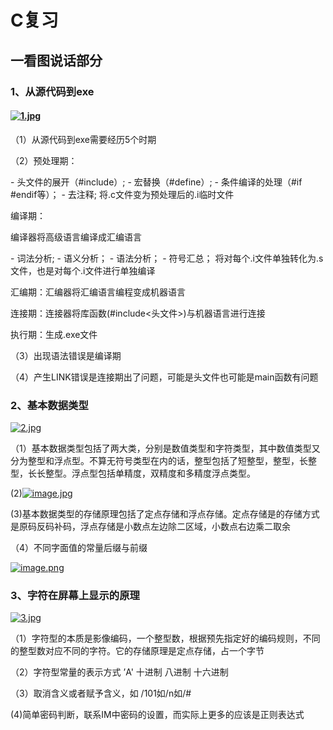 # C复习

## 一看图说话部分

### 1、从源代码到exe



#### [![1.jpg](https://i.postimg.cc/Qtk8BTp5/1.jpg)](https://postimg.cc/1nXh2475)

（1）从源代码到exe需要经历5个时期

（2）预处理期：

\- 头文件的展开（#include）;
\- 宏替换（#define）;
\- 条件编译的处理（#if #endif等）；
\- 去注释;
将.c文件变为预处理后的.i临时文件

编译期：

编译器将高级语言编译成汇编语言

\- 词法分析;
\- 语义分析；
\- 语法分析；
\- 符号汇总；
将对每个.i文件单独转化为.s文件，也是对每个.i文件进行单独编译

汇编期：汇编器将汇编语言编程变成机器语言

连接期：连接器将库函数(#include<头文件>)与机器语言进行连接

执行期：生成.exe文件

（3）出现语法错误是编译期

（4）产生LINK错误是连接期出了问题，可能是头文件也可能是main函数有问题

### 2、基本数据类型

[![2.jpg](https://i.postimg.cc/3r1rY2rQ/2.jpg)](https://postimg.cc/Yj4BxGmd)

（1）基本数据类型包括了两大类，分别是数值类型和字符类型，其中数值类型又分为整型和浮点型。不算无符号类型在内的话，整型包括了短整型，整型，长整型，长长整型。浮点型包括单精度，双精度和多精度浮点类型。

(2)[![image.jpg](https://i.postimg.cc/RhZBNbC5/image.jpg)](https://postimg.cc/zb6MQ7R0)

(3)基本数据类型的存储原理包括了定点存储和浮点存储。定点存储是的存储方式是原码反码补码，浮点存储是小数点左边除二区域，小数点右边乘二取余

（4）不同字面值的常量后缀与前缀

[![image.png](https://i.postimg.cc/J0nf1DKR/image.png)](https://postimg.cc/gXCSs0f7)

### 3、字符在屏幕上显示的原理

[![3.jpg](https://i.postimg.cc/Gh6WCpD1/3.jpg)](https://postimg.cc/9rt8PC1x)

（1）字符型的本质是影像编码，一个整型数，根据预先指定好的编码规则，不同的整型数对应不同的字符。它的存储原理是定点存储，占一个字节

（2）字符型常量的表示方式 ’A' 十进制 八进制 十六进制

（3）取消含义或者赋予含义，如 /101如/n如/#

(4)简单密码判断，联系IM中密码的设置，而实际上更多的应该是正则表达式